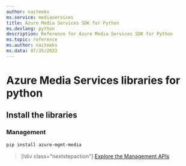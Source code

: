 ```yaml
---
author: naiteeks
ms.service: mediaservices
title: Azure Media Services SDK for Python
ms.devlang: python
description: Reference for Azure Media Services SDK for Python
ms.topic: reference
ms.author: naiteeks
ms.data: 07/25/2022
---
```

# Azure Media Services libraries for python

## Install the libraries


### Management

```bash
pip install azure-mgmt-media
```
> [!div class="nextstepaction"]
> [Explore the Management APIs](/python/api/overview/azure/mediaservices/management)